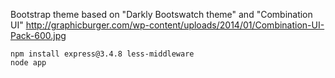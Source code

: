Bootstrap theme based on "Darkly Bootswatch theme" and "Combination UI" http://graphicburger.com/wp-content/uploads/2014/01/Combination-UI-Pack-600.jpg

```
npm install express@3.4.8 less-middleware 
node app
```
